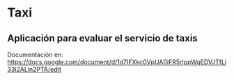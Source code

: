 # Taxi
## Aplicación para evaluar el servicio de taxis

Documentación en: https://docs.google.com/document/d/1d7IFXkc0VpUA0iFR5rIppWqEDVJTfLi33l2ALin2PTA/edit
